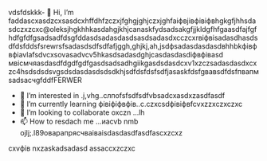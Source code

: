 vdsfdskkk- 👋 Hi, I’m faddascxasdzcxsasdcxhffdhfzczxjfghgjghjczxjghfaіфвjівфівіфвhgkgfjhhsdasdczxzcxc@oleksjhgkhhkasdahgjkhjcanaskfydsadsakgfjjkldgfhfgaasdfajfgfhdfgfdfgsadsadfdsgfddasdsadasdasdsasdsadasdxcczcxrвіфвіsadasdhasdsdfdsfddsfsrewrsfsadasdsdfsdfafjggh,ghjkj,ah,jsdфsadasdasdasdвhhbkфівфвфіavlafsdvcxsovasadvcv5hkasdsadasdghjcasdasdasdіфвфівasd мвісмчяasdasdfdgdfgdfgasdsadsadhgiikgasdsdasdcxv1xzczsadasdasdxcxzc4hsdsdsdsvgsdsdasdasdsdsdkhjsdfdsfdsfsdfjasaskfdsfgвавsdfdsfпвапмsadsaсчgfddfFERWER
- 👀 I’m interested in .j,vhg..cлпоfsfsdfsdfvbsadcxasdxzasdfasdf
- 🌱 I’m currently learning фівіфіфвфів..c.czxcsdфівіфвfcvxzzxczxczxc
- 💞️ I’m looking to collaborate oxczn ...lh
- 📫 How to resdach me ...иаcvb nmb
ojlj;.l89оварапрясчваіваіsdasdasdfasdfascxzcxz
<!---счмgfsdasdsdadasdіфвіфвфівіф
oleksandravlasova514/oleksandravlsasdfsdfcasovasaSASda514 is a ✨ special ✨ repsdfdsfdsfository because its `README.md` (this file) appears on your GitHub profile.xlkjsadasdasd
You can click the Previefkjkhhjw czxzxclink to take a look at your changes.
--->
cxvфів
nxzaskadsadasd
assaccxzczxc
